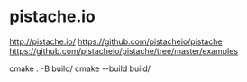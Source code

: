 # pistache.io

http://pistache.io/
https://github.com/pistacheio/pistache
https://github.com/pistacheio/pistache/tree/master/examples

cmake . -B build/
cmake --build build/